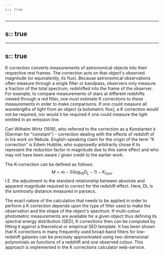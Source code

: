 ```yaml
---
s:: true
---
```

---
s:: true
---
---
s:: true
---
K correction converts measurements of astronomical objects into their respective rest frames. The correction acts on that object's observed magnitude (or equivalently, its flux). Because astronomical observations often measure through a single filter or bandpass, observers only measure a fraction of the total spectrum, redshifted into the frame of the observer. For example, to compare measurements of stars at different redshifts viewed through a red filter, one must estimate K corrections to these measurements in order to make comparisons. If one could measure all wavelengths of light from an object (a bolometric flux), a K correction would not be required, nor would it be required if one could measure the light emitted in an emission line.

Carl Wilhelm Wirtz (1918), who referred to the correction as a Konstanten k (German for "constant") - correction dealing with the effects of redshift of in his work on Nebula. English-speaking claim for the origin of the term "K correction" is Edwin Hubble, who supposedly arbitrarily chose $K$ to represent the reduction factor in magnitude due to this same effect and who may not have been aware / given credit to the earlier work.

The K-correction can be defined as follows:
$$
M = m - 5(log_{10}D_L - 1) - K_{Corr}
$$
I.E. the adjustment to the standard relationship between absolute and apparent magnitude required to correct for the redshift effect. Here, DL is the luminosity distance measured in parsecs.

The exact nature of the calculation that needs to be applied in order to perform a K correction depends upon the type of filter used to make the observation and the shape of the object's spectrum. If multi-colour photometric measurements are available for a given object thus defining its spectral energy distribution (SED), K corrections then can be computed by fitting it against a theoretical or empirical SED template. It has been shown that K corrections in many frequently used broad-band filters for low-redshift galaxies can be precisely approximated using two-dimensional polynomials as functions of a redshift and one observed colour. This approach is implemented in the K corrections calculator web-service.